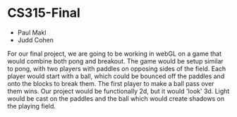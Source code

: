 CS315-Final
===========
 - Paul Makl
 - Judd Cohen

For our final project, we are going to be working in webGL on a game that would combine both pong and breakout. The game would be setup similar to pong, with two players with paddles on opposing sides of the field. Each player would start with a ball, which could be bounced off the paddles and onto the blocks to break them. The first player to make a ball pass over them wins. Our project would be functionally 2d, but it would 'look' 3d. Light would be cast on the paddles and the ball which would create shadows on the playing field.

